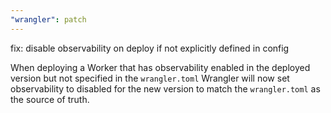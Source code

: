 ```yaml
---
"wrangler": patch
---
```


fix: disable observability on deploy if not explicitly defined in config

When deploying a Worker that has observability enabled in the deployed version but not specified in the `wrangler.toml` Wrangler will now set observability to disabled for the new version to match the `wrangler.toml` as the source of truth.
